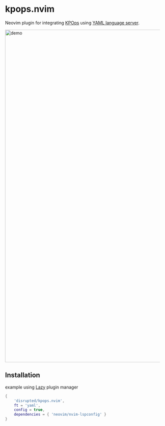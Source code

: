 # kpops.nvim

Neovim plugin for integrating [KPOps](https://github.com/bakdata/kpops) using [YAML language server](https://github.com/redhat-developer/yaml-language-server).

<img width="1078" alt="demo" src="https://github.com/disrupted/kpops.nvim/assets/4771462/53888675-d0f1-4297-8441-4d42887fafef">

## Installation

example using [Lazy](https://github.com/folke/lazy.nvim) plugin manager

```lua
{
    'disrupted/kpops.nvim',
    ft = 'yaml',
    config = true,
    dependencies = { 'neovim/nvim-lspconfig' }
}
```
